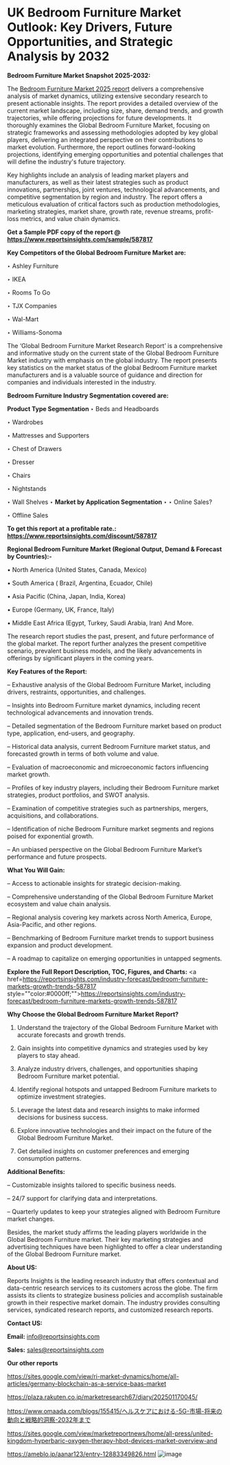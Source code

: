 # UK Bedroom Furniture Market Outlook: Key Drivers, Future Opportunities, and Strategic Analysis by 2032

<strong>Bedroom Furniture Market Snapshot 2025-2032:</strong>

The <a href=https://www.reportsinsights.com/sample/587817>Bedroom Furniture Market 2025 report</a> delivers a comprehensive analysis of market dynamics, utilizing extensive secondary research to present actionable insights. The report provides a detailed overview of the current market landscape, including size, share, demand trends, and growth trajectories, while offering projections for future developments. It thoroughly examines the Global Bedroom Furniture Market, focusing on strategic frameworks and assessing methodologies adopted by key global players, delivering an integrated perspective on their contributions to market evolution. Furthermore, the report outlines forward-looking projections, identifying emerging opportunities and potential challenges that will define the industry's future trajectory.

Key highlights include an analysis of leading market players and manufacturers, as well as their latest strategies such as product innovations, partnerships, joint ventures, technological advancements, and competitive segmentation by region and industry. The report offers a meticulous evaluation of critical factors such as production methodologies, marketing strategies, market share, growth rate, revenue streams, profit-loss metrics, and value chain dynamics.

<strong>Get a Sample PDF copy of the report @ <a href=https://www.reportsinsights.com/sample/587817 style=color:#0000ff;>https://www.reportsinsights.com/sample/587817</a></strong>

<strong>Key Competitors of the Global Bedroom Furniture Market are:</strong>

‣ Ashley Furniture

‣ IKEA

‣ Rooms To Go

‣ TJX Companies

‣ Wal-Mart

‣ Williams-Sonoma

The ‘Global Bedroom Furniture Market Research Report’ is a comprehensive and informative study on the current state of the Global Bedroom Furniture Market industry with emphasis on the global industry. The report presents key statistics on the market status of the global Bedroom Furniture market manufacturers and is a valuable source of guidance and direction for companies and individuals interested in the industry.

<strong>Bedroom Furniture Industry Segmentation covered are:</strong>

<strong>Product Type Segmentation</strong>
‣
Beds and Headboards

‣ Wardrobes

‣ Mattresses and Supporters

‣ Chest of Drawers

‣ Dresser

‣ Chairs

‣ Nightstands

‣ Wall Shelves
‣ 
<strong>Market by Application Segmentation</strong>
‣
‣  Online Sales?

‣ Offline Sales

<strong>To get this report at a profitable rate.: <a href=https://www.reportsinsights.com/discount/587817 style=color:#0000ff;>https://www.reportsinsights.com/discount/587817</a></strong>

<strong>Regional Bedroom Furniture Market (Regional Output, Demand &amp; Forecast by Countries):-</strong>

• North America (United States, Canada, Mexico)

• South America ( Brazil, Argentina, Ecuador, Chile)

• Asia Pacific (China, Japan, India, Korea)

• Europe (Germany, UK, France, Italy)

• Middle East Africa (Egypt, Turkey, Saudi Arabia, Iran) And More.

The research report studies the past, present, and future performance of the global market. The report further analyzes the present competitive scenario, prevalent business models, and the likely advancements in offerings by significant players in the coming years.

<strong>Key Features of the Report:</strong>

– Exhaustive analysis of the Global Bedroom Furniture Market, including drivers, restraints, opportunities, and challenges.

– Insights into Bedroom Furniture market dynamics, including recent technological advancements and innovation trends.

– Detailed segmentation of the Bedroom Furniture market based on product type, application, end-users, and geography.

– Historical data analysis, current Bedroom Furniture market status, and forecasted growth in terms of both volume and value.

– Evaluation of macroeconomic and microeconomic factors influencing market growth.

– Profiles of key industry players, including their Bedroom Furniture market strategies, product portfolios, and SWOT analysis.

– Examination of competitive strategies such as partnerships, mergers, acquisitions, and collaborations.

– Identification of niche Bedroom Furniture market segments and regions poised for exponential growth.

– An unbiased perspective on the Global Bedroom Furniture Market’s performance and future prospects.

<strong>What You Will Gain:</strong>

– Access to actionable insights for strategic decision-making.

– Comprehensive understanding of the Global Bedroom Furniture Market ecosystem and value chain analysis.

– Regional analysis covering key markets across North America, Europe, Asia-Pacific, and other regions.

– Benchmarking of Bedroom Furniture market trends to support business expansion and product development.

– A roadmap to capitalize on emerging opportunities in untapped segments.

<strong>Explore the Full Report Description, TOC, Figures, and Charts:</strong>
<a href=https://reportsinsights.com/industry-forecast/bedroom-furniture-markets-growth-trends-587817 style=""color:#0000ff;"">https://reportsinsights.com/industry-forecast/bedroom-furniture-markets-growth-trends-587817</a>

<strong>Why Choose the Global Bedroom Furniture Market Report?</strong>

1. Understand the trajectory of the Global Bedroom Furniture Market with accurate forecasts and growth trends.

2. Gain insights into competitive dynamics and strategies used by key players to stay ahead.

3. Analyze industry drivers, challenges, and opportunities shaping Bedroom Furniture market potential.

4. Identify regional hotspots and untapped Bedroom Furniture markets to optimize investment strategies.

5. Leverage the latest data and research insights to make informed decisions for business success.

6. Explore innovative technologies and their impact on the future of the Global Bedroom Furniture Market.

7. Get detailed insights on customer preferences and emerging consumption patterns.

<strong>Additional Benefits:</strong>

– Customizable insights tailored to specific business needs.

– 24/7 support for clarifying data and interpretations.

– Quarterly updates to keep your strategies aligned with Bedroom Furniture market changes.

Besides, the market study affirms the leading players worldwide in the Global Bedroom Furniture market. Their key marketing strategies and advertising techniques have been highlighted to offer a clear understanding of the Global Bedroom Furniture market.

<strong><strong>About US</strong>:</strong>

Reports Insights is the leading research industry that offers contextual and data-centric research services to its customers across the globe. The firm assists its clients to strategize business policies and accomplish sustainable growth in their respective market domain. The industry provides consulting services, syndicated research reports, and customized research reports.

<strong>Contact US:</strong>

<p class=><b>Email:</b> <a href=mailto:info@reportsinsights.com>info@reportsinsights.com</a></p>
<p class=><b>Sales:</b> <a href=mailto:sales@reportsinsights.com>sales@reportsinsights.com</a></p>

<strong>Our other reports</strong>

<a href=https://sites.google.com/view/ri-market-dynamics/home/all-articles/germany-blockchain-as-a-service-baas-market>https://sites.google.com/view/ri-market-dynamics/home/all-articles/germany-blockchain-as-a-service-baas-market</a>

<a href=https://plaza.rakuten.co.jp/marketresearch67/diary/202501170045/>https://plaza.rakuten.co.jp/marketresearch67/diary/202501170045/</a>

<a href=https://www.omaada.com/blogs/155415/ヘルスケアにおける-5G-市場-将来の動向と戦略的洞察-2032年まで>https://www.omaada.com/blogs/155415/ヘルスケアにおける-5G-市場-将来の動向と戦略的洞察-2032年まで</a>

<a href=https://sites.google.com/view/marketreportnews/home/all-press/united-kingdom-hyperbaric-oxygen-therapy-hbot-devices-market-overview-and>https://sites.google.com/view/marketreportnews/home/all-press/united-kingdom-hyperbaric-oxygen-therapy-hbot-devices-market-overview-and</a>

<a href=https://ameblo.jp/aanar123/entry-12883349826.html>https://ameblo.jp/aanar123/entry-12883349826.html</a>
![image](https://github.com/user-attachments/assets/bc42db39-3a9c-48ef-8949-d45cf8d2d540)
